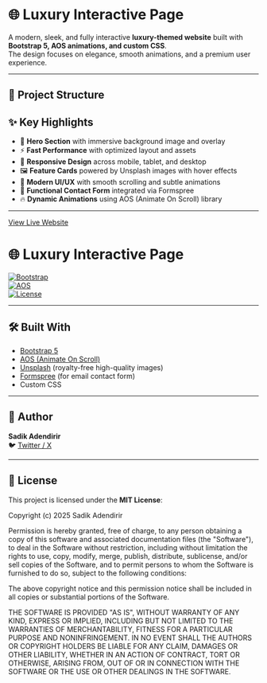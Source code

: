 # 🌐 Luxury Interactive Page

A modern, sleek, and fully interactive **luxury-themed website** built with **Bootstrap 5, AOS animations, and custom CSS**.  
The design focuses on elegance, smooth animations, and a premium user experience.

---
## 📂 Project Structure


## ✨ Key Highlights

- 🎨 **Hero Section** with immersive background image and overlay  
- ⚡ **Fast Performance** with optimized layout and assets  
- 📱 **Responsive Design** across mobile, tablet, and desktop  
- 🖼️ **Feature Cards** powered by Unsplash images with hover effects  
- 💎 **Modern UI/UX** with smooth scrolling and subtle animations  
- 📩 **Functional Contact Form** integrated via Formspree  
- 🔥 **Dynamic Animations** using AOS (Animate On Scroll) library  

---
[View Live Website](https://Sadikn7i.github.io/Web-Based-Bootstrap/)


# 🌐 Luxury Interactive Page

[![Bootstrap](https://img.shields.io/badge/Bootstrap-5.3-blueviolet?logo=bootstrap)](https://getbootstrap.com/)  
[![AOS](https://img.shields.io/badge/Animate%20On%20Scroll-AOS-green)](https://michalsnik.github.io/aos/)  
[![License](https://img.shields.io/badge/License-Custom-lightgrey)](#-license)  


---

## 🛠️ Built With

- [Bootstrap 5](https://getbootstrap.com/)  
- [AOS (Animate On Scroll)](https://michalsnik.github.io/aos/)  
- [Unsplash](https://unsplash.com/) (royalty-free high-quality images)  
- [Formspree](https://formspree.io/) (for email contact form)  
- Custom CSS  

---

## 👤 Author

**Sadik Adendirir**  
🐦 [Twitter / X](https://x.com/sadikadendirir)  

---

## 📜 License

This project is licensed under the **MIT License**:

Copyright (c) 2025 Sadik Adendirir

Permission is hereby granted, free of charge, to any person obtaining a copy of this software and associated documentation files (the "Software"), to deal in the Software without restriction, including without limitation the rights to use, copy, modify, merge, publish, distribute, sublicense, and/or sell copies of the Software, and to permit persons to whom the Software is furnished to do so, subject to the following conditions:

The above copyright notice and this permission notice shall be included in all copies or substantial portions of the Software.

THE SOFTWARE IS PROVIDED "AS IS", WITHOUT WARRANTY OF ANY KIND, EXPRESS OR IMPLIED, INCLUDING BUT NOT LIMITED TO THE WARRANTIES OF MERCHANTABILITY, FITNESS FOR A PARTICULAR PURPOSE AND NONINFRINGEMENT. IN NO EVENT SHALL THE AUTHORS OR COPYRIGHT HOLDERS BE LIABLE FOR ANY CLAIM, DAMAGES OR OTHER LIABILITY, WHETHER IN AN ACTION OF CONTRACT, TORT OR OTHERWISE, ARISING FROM, OUT OF OR IN CONNECTION WITH THE SOFTWARE OR THE USE OR OTHER DEALINGS IN THE SOFTWARE.
